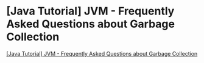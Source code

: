# [Java Tutorial] JVM - Frequently Asked Questions about Garbage Collection
[[Java Tutorial] JVM - Frequently Asked Questions about Garbage Collection](https://aiwithcloud.com/2022/09/16/java_tutorial_jvm___frequently_asked_questions_about_garbage_collection/)